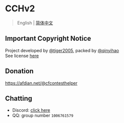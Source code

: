# CCHv2
> English | [简体中文](README_zh-CN.md)

## Important Copyright Notice
Project developed by [@tiger2005](https://www.luogu.com.cn/user/60864), packed by [@qinyihao](https://www.luogu.com.cn/user/348831)  
See license [here](https://github.com/CodeforcesContestHelper/CCHv2/blob/main/LICENSE)

## Donation
https://afdian.net/@cfcontesthelper

## Chatting
- Discord: [click here](https://discord.gg/natZEphAmS)
- QQ: group number `1006761579`
